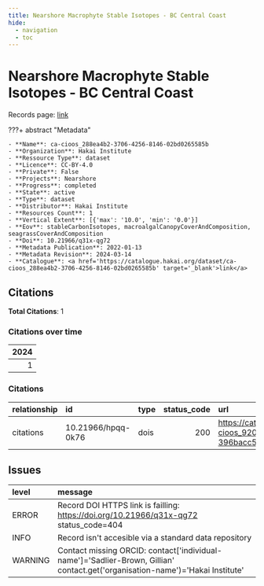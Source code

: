 ```yaml
---
title: Nearshore Macrophyte Stable Isotopes - BC Central Coast
hide:
  - navigation
  - toc
---
```


# Nearshore Macrophyte Stable Isotopes - BC Central Coast

Records page: <a href='https://catalogue.hakai.org/dataset/ca-cioos_288ea4b2-3706-4256-8146-02bd0265585b' target='_blank'>link</a>

???+ abstract "Metadata"

    - **Name**: ca-cioos_288ea4b2-3706-4256-8146-02bd0265585b 
    - **Organization**: Hakai Institute 
    - **Ressource Type**: dataset 
    - **Licence**: CC-BY-4.0 
    - **Private**: False 
    - **Projects**: Nearshore 
    - **Progress**: completed 
    - **State**: active 
    - **Type**: dataset 
    - **Distributor**: Hakai Institute 
    - **Resources Count**: 1 
    - **Vertical Extent**: [{'max': '10.0', 'min': '0.0'}] 
    - **Eov**: stableCarbonIsotopes, macroalgalCanopyCoverAndComposition, seagrassCoverAndComposition 
    - **Doi**: 10.21966/q31x-qg72 
    - **Metadata Publication**: 2022-01-13 
    - **Metadata Revision**: 2024-03-14 
    - **Catalogue**: <a href='https://catalogue.hakai.org/dataset/ca-cioos_288ea4b2-3706-4256-8146-02bd0265585b' target='_blank'>link</a> 

<div id='map'></div>


## Citations

**Total Citations**: 1

### Citations over time

|   2024 |
|-------:|
|      1 |

### Citations

| relationship   | id                 | type   |   status_code | url                                                                               |
|:---------------|:-------------------|:-------|--------------:|:----------------------------------------------------------------------------------|
| citations      | 10.21966/hpqq-0k76 | dois   |           200 | https://catalogue.hakai.org/dataset/ca-cioos_9201118a-b0c4-470f-a76f-396bacc5e93e |




## Issues
| level   | message                                                                                                                       |
|:--------|:------------------------------------------------------------------------------------------------------------------------------|
| ERROR   | Record DOI HTTPS link is failling: https://doi.org/10.21966/q31x-qg72 status_code=404                                         |
| INFO    | Record isn't accesible via a standard data repository                                                                         |
| WARNING | Contact missing ORCID: contact['individual-name']='Sadlier-Brown, Gillian' contact.get('organisation-name')='Hakai Institute' |


<script>
   document.addEventListener("DOMContentLoaded", function() {
    var map = L.map('map').setView([51.505, -125.09], 5);
    L.tileLayer('https://tile.openstreetmap.org/{z}/{x}/{y}.png', {
        maxZoom: 19,
        attribution: '&copy; <a href="http://www.openstreetmap.org/copyright">OpenStreetMap</a>'
    }).addTo(map);
    var geojsonFeature = {
        "type": "Feature",
        "properties": {
            "name" : "Nearshore Macrophyte Stable Isotopes - BC Central Coast"
        },
        "geometry": {'type': 'Polygon', 'coordinates': [[[-128.62224808, 51.28805197], [-127.44960574, 51.28805197], [-127.44960574, 52.00866824], [-128.62224808, 52.00866824], [-128.62224808, 51.28805197]]]}
    }
    L.geoJSON(geojsonFeature).addTo(map);
   })
</script>
